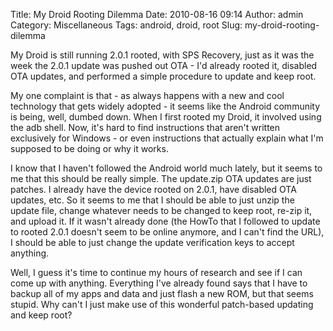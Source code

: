 Title: My Droid Rooting Dilemma
Date: 2010-08-16 09:14
Author: admin
Category: Miscellaneous
Tags: android, droid, root
Slug: my-droid-rooting-dilemma

My Droid is still running 2.0.1 rooted, with SPS Recovery, just as it
was the week the 2.0.1 update was pushed out OTA - I'd already rooted
it, disabled OTA updates, and performed a simple procedure to update and
keep root.

My one complaint is that - as always happens with a new and cool
technology that gets widely adopted - it seems like the Android
community is being, well, dumbed down. When I first rooted my Droid, it
involved using the adb shell. Now, it's hard to find instructions that
aren't written exclusively for Windows - or even instructions that
actually explain what I'm supposed to be doing or why it works.

I know that I haven't followed the Android world much lately, but it
seems to me that this should be really simple. The update.zip OTA
updates are just patches. I already have the device rooted on 2.0.1,
have disabled OTA updates, etc. So it seems to me that I should be able
to just unzip the update file, change whatever needs to be changed to
keep root, re-zip it, and upload it. If it wasn't already done (the
HowTo that I followed to update to rooted 2.0.1 doesn't seem to be
online anymore, and I can't find the URL), I should be able to just
change the update verification keys to accept anything.

Well, I guess it's time to continue my hours of research and see if I
can come up with anything. Everything I've already found says that I
have to backup all of my apps and data and just flash a new ROM, but
that seems stupid. Why can't I just make use of this wonderful
patch-based updating and keep root?
